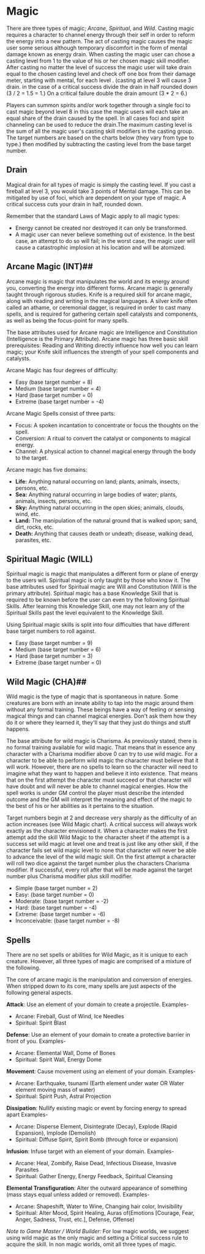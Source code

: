 # Magic #
There are three types of magic; _Arcane_, _Spiritual_, and _Wild_.
Casting magic requires a character to channel energy through their self in order to reform the energy into a new pattern. The act of casting magic causes the magic user some serious although temporary discomfort in the form of mental damage known as energy drain. When casting the magic user can chose a casting level from 1 to the value of his or her chosen magic skill modifier. After casting no matter the level of success the magic user will take drain equal to the chosen casting level and check off one box from their damage meter, starting with mental, for each level . (casting at level 3 will cause 3 drain. in the case of a critical success divide the drain in half rounded down (3 / 2 = 1.5 = 1.) On a critical failure double the drain amount (3 * 2 = 6.)

Players can summon spirits and/or work together through a single foci to cast magic beyond level 8 in this case the magic users will each take an equal share of the drain caused by the spell. In all cases foci and spirit channeling can be used to reduce the drain.The maximum casting level is the sum of all the magic user's casting skill modifiers in the casting group. The target numbers are based on the charts below (they vary from type to type.) then modified by subtracting the casting level from the base target number.

## Drain ##
Magical drain for all types of magic is simply the casting level. If you cast a fireball at level 3, you would take 3 points of Mental damage. This can be mitigated by use of foci, which are dependent on your type of magic. A critical success cuts your drain in half, rounded down.

Remember that the standard Laws of Magic apply to all magic types:
* Energy cannot be created nor destroyed it can only be transformed.
* A magic user can never believe something out of existence. In the best case, an attempt to do so will fail; in the worst case, the magic user will cause a catastrophic implosion at his location and will be atomized. 
 
## Arcane Magic (INT)##
Arcane magic is magic that manipulates the world and its energy around you, converting the energy into different forms. Arcane magic is generally taught through rigorous studies. Knife is a required skill for arcane magic, along with reading and writing in the magical languages. A silver knife often called an athame, or ceremonial dagger, is required in order to cast many spells, and is required for gathering certain spell catalysts and components, as well as being the focus-point for many spells.

The base attributes used for Arcane magic are Intelligence and Constitution (Intelligence is the Primary Attribute). Arcane magic has three basic skill prerequisites: Reading and Writing directly influence how well you can learn magic; your Knife skill influences the strength of your spell components and catalysts.

Arcane Magic has four degrees of difficulty:

* Easy (base target number = 8)
* Medium (base target number = 4)
* Hard (base target number = 0)
* Extreme (base target number = -4)

Arcane Magic Spells consist of three parts:

* Focus: A spoken incantation to concentrate or focus the thoughts on the spell.
* Conversion: A ritual to convert the catalyst or components to magical energy.
* Channel: A physical action to channel magical energy through the body to the target.

Arcane magic has five domains:

* **Life:** Anything natural occurring on land; plants, animals, insects, persons, etc.
* **Sea:** Anything natural occurring in large bodies of water; plants, animals, insects, persons, etc.
* **Sky:** Anything natural occurring in the open skies; animals, clouds, wind, etc.
* **Land:** The manipulation of the natural ground that is walked upon; sand, dirt, rocks, etc.
* **Death:** Anything that causes death or undeath; disease, walking dead, parasites, etc.

## Spiritual Magic (WILL) ##
Spiritual magic is magic that manipulates a different form or plane of energy to the users will. Spiritual magic is only taught by those who know it. The base attributes used for Spiritual magic are Will and Constitution (Will is the primary attribute). Spiritual magic has a base Knowledge Skill that is required to be known before the user can even try the following Spiritual Skills. After learning this Knowledge Skill, one may not learn any of the Spiritual Skills past the level equivalent to the Knowledge Skill.

Using Spiritual magic skills is split into four difficulties that have different base target numbers to roll against.

* Easy (base target number = 9)
* Medium (base target number = 6)
* Hard (base target number = 3)
* Extreme (base target number = 0)

## Wild Magic (CHA)##
Wild magic is the type of magic that is spontaneous in nature. Some creatures are born with an innate ability to tap into the magic around them without any formal training. These beings have a way of feeling or sensing magical things and can channel magical energies. Don't ask them how they do it or where they learned it, they'll say that they just do things and stuff happens.

The base attribute for wild magic is Charisma. As previously stated, there is no formal training available for wild magic. That means that in essence any character with a Charisma modifier above 0 can try to use wild magic. For a character to be able to perform wild magic the character must believe that it will work. However, there are no spells to learn so the character will need to imagine what they want to happen and believe it into existence. That means that on the first attempt the character must succeed or that character will have doubt and will never be able to channel magical energies. How the spell works is under GM control the player must describe the intended outcome and the GM will interpret the meaning and effect of the magic to the best of his or her abilities as it pertains to the situation.

Target numbers begin at 2 and decrease very sharply as the difficulty of an action increases (see Wild Magic chart). A critical success will always work exactly as the character envisioned it. When a character makes the first attempt add the skill Wild Magic to the character sheet if the attempt is a success set wild magic at level one and treat is just like any other skill, if the character fails set wild magic level to none that character will never be able to advance the level of the wild magic skill. On the first attempt a character will roll two dice against the target number plus the characters Charisma modifier. If successful, every roll after that will be made against the target number plus Charisma modifier plus skill modifier.

* Simple (base target number = 2)
* Easy: (base target number = 0)
* Moderate: (base target number = -2)
* Hard: (base target number = -4)
* Extreme: (base target number = -6)
* Inconceivable: (base target number = -8)

## Spells ##
There are no set spells or abilities for Wild Magic, as it is unique to each creature. However, all three types of magic are comprised of a mixture of the following.

The core of arcane magic is the manipulation and conversion of energies. When stripped down to its core, many spells are just aspects of the following general aspects.

**Attack**: Use an element of your domain to create a projectile.
Examples-
* Arcane: Fireball, Gust of Wind, Ice Needles
* Spiritual: Spirit Blast

**Defense**: Use an element of your domain to create a protective barrier in front of you.
Examples-
* Arcane: Elemental Wall, Dome of Bones
* Spiritual: Spirit Wall, Energy Dome

**Movement**: Cause movement using an element of your domain.
Examples-
* Arcane: Earthquake, tsunami (Earth element under water OR Water element moving mass of water)
* Spiritual: Spirit Push, Astral Projection

**Dissipation**: Nullify existing magic or event by forcing energy to spread apart
Examples-
* Arcane: Disperse Element, Disintegrate (Decay), Explode (Rapid Expansion), Implode (Demolish)
* Spiritual: Diffuse Spirit, Spirit Bomb (through force or expansion)

**Infusion**: Infuse target with an element of your domain.
Examples-
* Arcane: Heal, Zombify, Raise Dead, Infectious Disease, Invasive Parasites
* Spiritual: Gather Energy, Energy Feedback, Spiritual Cleansing

**Elemental Transfiguration**: Alter the outward appearance of something (mass stays equal unless added or removed).
Examples-
* Arcane: Shapeshift, Water to Wine, Changing hair color, Invisibility
* Spiritual: Alter Mood, Spirit Healing, Auras of(Emotions [Courage, Fear, Anger, Sadness, Trust, etc.], Defense, Offense)


*Note to Game Master / World Builder:* For low magic worlds, we suggest using wild magic as the only magic and setting a Critical success rule to acquire the skill. In non magic worlds, omit all three types of magic.
